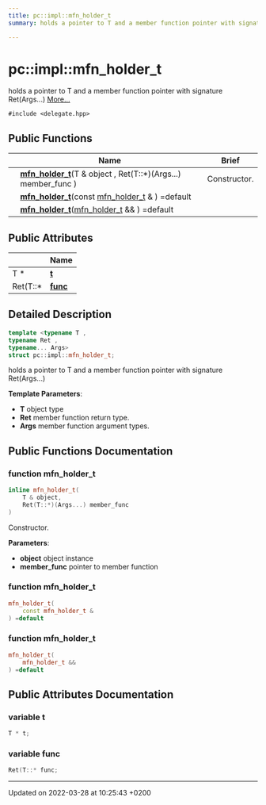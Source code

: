 ```yaml
---
title: pc::impl::mfn_holder_t
summary: holds a pointer to T and a member function pointer with signature Ret(Args...) 

---
```


# pc::impl::mfn_holder_t



holds a pointer to T and a member function pointer with signature Ret(Args...)  [More...](#detailed-description)


`#include <delegate.hpp>`

## Public Functions

|                | Name           | Brief          |
| -------------- | -------------- | -------------- |
| | **[mfn_holder_t](structpc_1_1impl_1_1mfn__holder__t.md#function-mfn-holder-t)**(T & object , Ret(T::*)(Args...) member_func ) | Constructor.  | 
| | **[mfn_holder_t](structpc_1_1impl_1_1mfn__holder__t.md#function-mfn-holder-t)**(const [mfn_holder_t](structpc_1_1impl_1_1mfn__holder__t.md) &  ) =default |  | 
| | **[mfn_holder_t](structpc_1_1impl_1_1mfn__holder__t.md#function-mfn-holder-t)**([mfn_holder_t](structpc_1_1impl_1_1mfn__holder__t.md) &&  ) =default |  | 

## Public Attributes

|                | Name           |
| -------------- | -------------- |
| T * | **[t](structpc_1_1impl_1_1mfn__holder__t.md#variable-t)**  |
| Ret(T::* | **[func](structpc_1_1impl_1_1mfn__holder__t.md#variable-func)**  |

## Detailed Description

```cpp
template <typename T ,
typename Ret ,
typename... Args>
struct pc::impl::mfn_holder_t;
```

holds a pointer to T and a member function pointer with signature Ret(Args...) 

**Template Parameters**: 

  * **T** object type 
  * **Ret** member function return type. 
  * **Args** member function argument types. 

## Public Functions Documentation

### function mfn_holder_t

```cpp
inline mfn_holder_t(
    T & object,
    Ret(T::*)(Args...) member_func
)
```

Constructor. 

**Parameters**: 

  * **object** object instance 
  * **member_func** pointer to member function 


### function mfn_holder_t

```cpp
mfn_holder_t(
    const mfn_holder_t & 
) =default
```


### function mfn_holder_t

```cpp
mfn_holder_t(
    mfn_holder_t && 
) =default
```


## Public Attributes Documentation

### variable t

```cpp
T * t;
```


### variable func

```cpp
Ret(T::* func;
```


-------------------------------

Updated on 2022-03-28 at 10:25:43 +0200